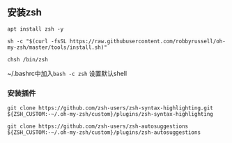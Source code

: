 ## 安装zsh

`apt install zsh -y`

`sh -c "$(curl -fsSL https://raw.githubusercontent.com/robbyrussell/oh-my-zsh/master/tools/install.sh)"`

`chsh /bin/zsh`

~/.bashrc中加入`bash -c zsh` 设置默认shell

### 安装插件

`git clone https://github.com/zsh-users/zsh-syntax-highlighting.git ${ZSH_CUSTOM:-~/.oh-my-zsh/custom}/plugins/zsh-syntax-highlighting`

`git clone https://github.com/zsh-users/zsh-autosuggestions ${ZSH_CUSTOM:-~/.oh-my-zsh/custom}/plugins/zsh-autosuggestions`